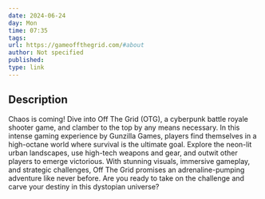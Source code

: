 ```yaml
---
date: 2024-06-24
day: Mon
time: 07:35
tags:
url: https://gameoffthegrid.com/#about
author: Not specified
published: 
type: link
---
```




## Description
Chaos is coming! Dive into Off The Grid (OTG), a cyberpunk battle royale shooter game, and clamber to the top by any means necessary. In this intense gaming experience by Gunzilla Games, players find themselves in a high-octane world where survival is the ultimate goal. Explore the neon-lit urban landscapes, use high-tech weapons and gear, and outwit other players to emerge victorious. With stunning visuals, immersive gameplay, and strategic challenges, Off The Grid promises an adrenaline-pumping adventure like never before. Are you ready to take on the challenge and carve your destiny in this dystopian universe?